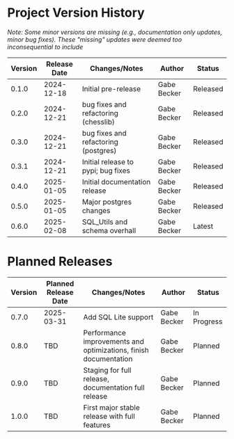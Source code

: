 # Project Version History

_Note: Some minor versions are missing (e.g., documentation only updates, minor bug fixes). These "missing" updates were deemed too inconsequential to include_

| Version | Release Date | Changes/Notes                        | Author        | Status   |
|---------|--------------|--------------------------------------|---------------|----------|
| 0.1.0   | 2024-12-18   | Initial pre-release                  | Gabe Becker   | Released |
| 0.2.0   | 2024-12-21   | bug fixes and refactoring (chesslib) | Gabe Becker   | Released |
| 0.3.0   | 2024-12-21   | bug fixes and refactoring (postgres) | Gabe Becker   | Released |
| 0.3.1   | 2024-12-21   | Initial release to pypi; bug fixes   | Gabe Becker   | Released |
| 0.4.0   | 2025-01-05   | Initial documentation release        | Gabe Becker   | Released |
| 0.5.0   | 2025-01-05   | Major postgres changes               | Gabe Becker   | Released |
| 0.6.0   | 2025-02-08   | SQL_Utils and schema overhall        | Gabe Becker   | Latest   |

# Planned Releases

| Version | Planned Release Date | Changes/Notes                                                    | Author      | Status      |
|---------|----------------------|------------------------------------------------------------------|-------------|-------------|
| 0.7.0   | 2025-03-31           | Add SQL Lite support                                             | Gabe Becker | In Progress |
| 0.8.0   | TBD                  | Performance improvements and optimizations, finish documentation | Gabe Becker | Planned     |
| 0.9.0   | TBD                  | Staging for full release, documentation full release             | Gabe Becker | Planned     |
| 1.0.0   | TBD                  | First major stable release with full features                    | Gabe Becker | Planned     |